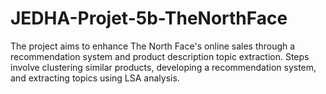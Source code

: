 # JEDHA-Projet-5b-TheNorthFace
The project aims to enhance The North Face's online sales through a recommendation system and product description topic extraction. Steps involve clustering similar products, developing a recommendation system, and extracting topics using LSA analysis.
